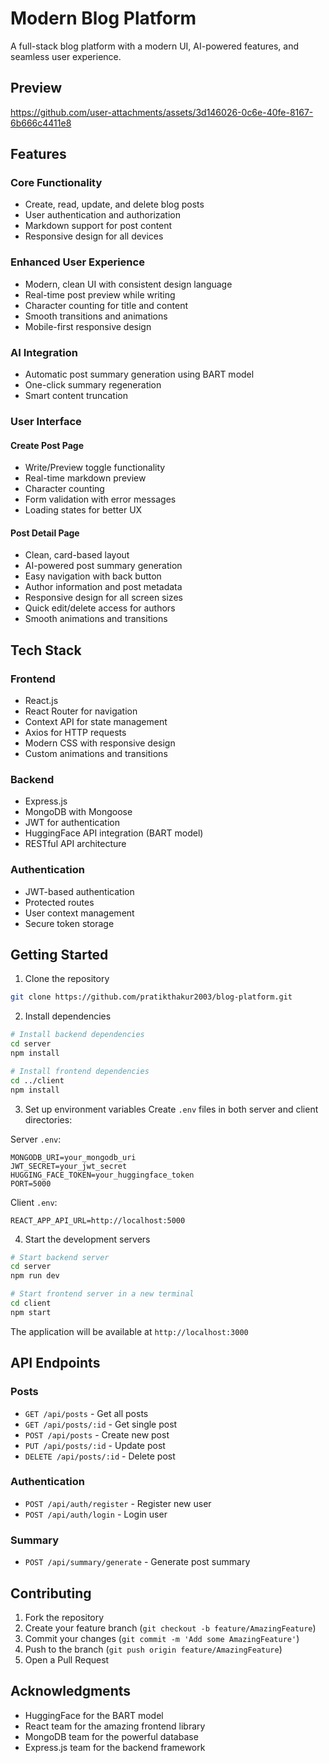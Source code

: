 # Modern Blog Platform

A full-stack blog platform with a modern UI, AI-powered features, and seamless user experience.

## Preview

https://github.com/user-attachments/assets/3d146026-0c6e-40fe-8167-6b666c4411e8

## Features

### Core Functionality
- Create, read, update, and delete blog posts
- User authentication and authorization
- Markdown support for post content
- Responsive design for all devices

### Enhanced User Experience
- Modern, clean UI with consistent design language
- Real-time post preview while writing
- Character counting for title and content
- Smooth transitions and animations
- Mobile-first responsive design

### AI Integration
- Automatic post summary generation using BART model
- One-click summary regeneration
- Smart content truncation

### User Interface
#### Create Post Page
- Write/Preview toggle functionality
- Real-time markdown preview
- Character counting
- Form validation with error messages
- Loading states for better UX

#### Post Detail Page
- Clean, card-based layout
- AI-powered post summary generation
- Easy navigation with back button
- Author information and post metadata
- Responsive design for all screen sizes
- Quick edit/delete access for authors
- Smooth animations and transitions

## Tech Stack

### Frontend
- React.js
- React Router for navigation
- Context API for state management
- Axios for HTTP requests
- Modern CSS with responsive design
- Custom animations and transitions

### Backend
- Express.js
- MongoDB with Mongoose
- JWT for authentication
- HuggingFace API integration (BART model)
- RESTful API architecture

### Authentication
- JWT-based authentication
- Protected routes
- User context management
- Secure token storage

## Getting Started

1. Clone the repository
```bash
git clone https://github.com/pratikthakur2003/blog-platform.git
```

2. Install dependencies
```bash
# Install backend dependencies
cd server
npm install

# Install frontend dependencies
cd ../client
npm install
```

3. Set up environment variables
Create `.env` files in both server and client directories:

Server `.env`:
```
MONGODB_URI=your_mongodb_uri
JWT_SECRET=your_jwt_secret
HUGGING_FACE_TOKEN=your_huggingface_token
PORT=5000
```

Client `.env`:
```
REACT_APP_API_URL=http://localhost:5000
```

4. Start the development servers
```bash
# Start backend server
cd server
npm run dev

# Start frontend server in a new terminal
cd client
npm start
```

The application will be available at `http://localhost:3000`

## API Endpoints

### Posts
- `GET /api/posts` - Get all posts
- `GET /api/posts/:id` - Get single post
- `POST /api/posts` - Create new post
- `PUT /api/posts/:id` - Update post
- `DELETE /api/posts/:id` - Delete post

### Authentication
- `POST /api/auth/register` - Register new user
- `POST /api/auth/login` - Login user

### Summary
- `POST /api/summary/generate` - Generate post summary

## Contributing

1. Fork the repository
2. Create your feature branch (`git checkout -b feature/AmazingFeature`)
3. Commit your changes (`git commit -m 'Add some AmazingFeature'`)
4. Push to the branch (`git push origin feature/AmazingFeature`)
5. Open a Pull Request

## Acknowledgments

- HuggingFace for the BART model
- React team for the amazing frontend library
- MongoDB team for the powerful database
- Express.js team for the backend framework
